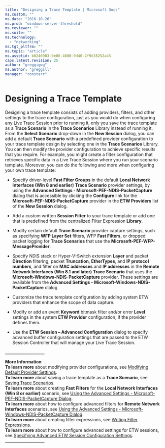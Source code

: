 ```yaml
---
title: "Designing a Trace Template | Microsoft Docs"
ms.custom: ""
ms.date: "2016-10-26"
ms.prod: "windows-server-threshold"
ms.reviewer: ""
ms.suite: ""
ms.technology: 
  - "networking"
ms.tgt_pltfrm: ""
ms.topic: "article"
ms.assetid: b0240983-9e00-4600-9d40-2f9d38252a45
caps.latest.revision: 25
author: "greggigwg"
ms.author: "greggill"
manager: "ronstarr"
---
```

# Designing a Trace Template
Designing a trace template consists of adding providers, filters, and other settings to the trace configuration, just as you would do when configuring any Live Trace Session prior to running it, only you save the trace template as a **Trace Scenario** in the **Trace Scenarios** Library instead of running it. From the **Select Scenario** drop-down in the **New Session** dialog, you can add a default **Trace Scenario** with a predefined provider configuration to your trace template design by selecting one in the **Trace Scenarios** Library. You can then modify the provider configuration to achieve specific results that you require. For example, you might create a filter configuration that retrieves specific data in a Live Trace Session where you run your scenario template. Moreover, you can do the following and more when configuring your own trace template:  
  
-   Specify driver-level **Fast Filter Groups** in the default **Local Network Interfaces (Win 8 and earlier)** **Trace Scenario** provider settings, by using the **Advanced Settings - Microsoft-PEF-NDIS-PacketCapture** dialog that is accessible by clicking the **Configure** link for the **Microsoft-PEF-NDIS-PacketCapture** provider in the **ETW Providers** list of the **New Session** dialog.  
  
-   Add a custom written **Session Filter** to your trace template or add one that is predefined from the centralized Filter Expression **Library**.  
  
-   Modify certain default **Trace Scenario** provider capture settings, such as specifying **WFP Layer Set** filters, WFP **Fast Filters**, or dropped packet logging for **Trace Scenarios** that use the **Microsoft-PEF-WFP-MessageProvider**.  
  
-   Specify NDIS stack or Hyper-V-Switch extension **Layer** and packet **Direction** filtering, packet **Truncation**, **EtherTypes**, and **IP protocol numbers**, and filter on **MAC addresses** and **IP addresses** in the **Remote Network Interfaces (Win 8.1 and later)**  **Trace Scenario** that uses the **Microsoft-Windows-NDIS-PacketCapture** provider. These settings are available from the **Advanced Settings - Microsoft-Windows-NDIS-PacketCapture** dialog.  
  
-   Customize the trace template configuration by adding system ETW providers that enhance the scope of data capture.  
  
-   Modify or add an event **Keyword** bitmask filter and/or error **Level** settings in the system **ETW Provider** configuration, if the provider defines them.  
  
-   Use the **ETW Session – Advanced Configuration** dialog to specify advanced buffer configuration settings that are passed to the ETW Session Controller that will manage your Live Trace Session.  
  
 ___________________\_  
  
 **More Information**   
 **To learn more** about modifying provider configurations, see [Modifying Default Provider Settings](modifying-default-provider-settings.md).  
**To learn more** about saving a trace template as a **Trace Scenario**, see [Saving Trace Scenarios](saving-trace-scenarios.md).   
**To learn more** about creating **Fast Filters** for the **Local Network Interfaces (Win 8 or earlier)** scenario, see [Using the Advanced Settings - Microsoft-PEF-NDIS-PacketCapture Dialog](using-the-advanced-settings-microsoft-pef-ndis-packetcapture-dialog.md).   
**To learn more** about how to configure advanced filters for **Remote Network Interfaces** scenarios, see [Using the Advanced Settings - Microsoft-Windows-NDIS-PacketCapture Dialog](using-the-advanced-settings-microsoft-windows-ndis-packetcapture-dialog.md).  
**To learn more** about creating filter expressions, see [Writing Filter Expressions](writing-filter-expressions.md).   
**To learn more** about how to configure advanced settings for ETW sessions, see [Specifying Advanced ETW Session Configuration Settings](specifying-advanced-etw-session-configuration-settings.md).   
___________________\_